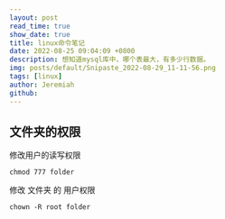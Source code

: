 ```yaml
---
layout: post
read_time: true
show_date: true
title: linux命令笔记
date: 2022-08-25 09:04:09 +0800
description: 想知道mysql库中，哪个表最大，有多少行数据。
img: posts/default/Snipaste_2022-08-29_11-11-56.png
tags: [linux]
author: Jeremiah
github: 
---
```


## 文件夹的权限
修改用户的读写权限
```
chmod 777 folder
```
修改 文件夹 的 用户权限
```
chown -R root folder
```
